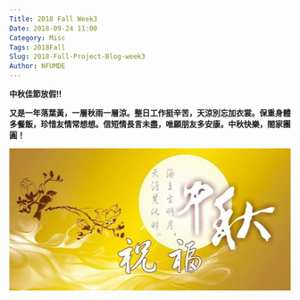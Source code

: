 ```yaml
---
Title: 2018 Fall Week3
Date: 2018-09-24 11:00
Category: Misc
Tags: 2018Fall
Slug: 2018-Fall-Project-Blog-week3
Author: NFUMDE
---
```




<!-- PELICAN_END_SUMMARY -->

<p><strong>中秋佳節放假!!</strong></p>
<p><strong>又是一年落葉黃，一層秋雨一層涼。整日工作挺辛苦，天涼別忘加衣裳。保重身體多餐飯，珍惜友情常想想。信短情長言未盡，唯願朋友多安康。中秋快樂，閤家團圓！</strong></p>
<p><strong><img src="/images/10084910380803756581.jpg" width="508" height="254" alt=""></strong></p>